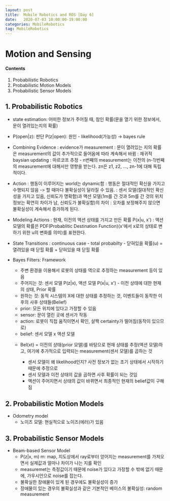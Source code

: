 ```yaml
---
layout: post
title:  Mobile Robotics and ROS [Day 6]
date:   2020-07-03 10:00:00-19:00:00
categories: MobileRobotics
tag: MobileRobotics
---
```


# Motion and Sensing
#### Contents
1. Probabilistic Robotics
2. Probabilistic Motion Models
3. Probabilistic Sensor Models

## 1. Probabilistic Robotics
- state estimation: 어떠한 정보가 주어질 때, 참인 확률(문을 열기 위한 정보에서, 문이 열려있는지의 확률)
- P(open|z): 판단
  P(z|open): 원인 - likelihood(가능성)
  -> bayes rule

- Combining Evidence
  : evidence가 measurement
  : 문이 열려있는 지의 확률은 measurement의 값이 추가적으로 들어옴에 따라 계속해서 바뀜
  : 재귀적 baysian updating
  : 마르코프 추정 - n번째의 measurement는 이전의 (n-1)번째의 measurement에 대해서만 영향을 받는다. zn은 z1, z2, ..., zn-1에 대해 독립적이다.

- Action
  : 행동이 이루어지는 world는 dynamic함
  : 행동은 절대적인 확신을 가지고 수행되지 않음 -> 할 때마다 불확실성이 달라질 수 있음.
  : 센서 모델(절대적인 확신성을 가지고 있음, 신뢰도가 명확함)과 액션 모델(1m를 간 것과 5m를 간 것의 위치 정보는 확연히 차이가 남, 신뢰도가 불확실함)의 차이
  : 오차를 보정해주지 않으면 불확실성이 계속해서 증가하게 된다.

- Modeling Actions
  : 현재, 이전의 액션 상태를 가지고 만든 확률 P(x|u, x')
  : 액션 모델의 확률은 PDF(Probablitic Destination Function)(x'에서 x로의 상태로 변하기 위한 u의 변화를 의미)를 표현한다.

- State Transitions
  : continuous case - total probabilty - 닫혀있을 확률(u) = 열려있을 때 닫힐 확률 + 닫혀있을 때 닫힐 확률

- Bayes Filters: Framework
    + 주변 환경을 이용해서 로봇의 상태를 역으로 추정하는 measurement 등이 있음
    + 주어지는 것: 센서 모델 P(z|x), 액션 모델 P(x|u, x') - 이전 상태에 대한 현재의 상태, Prior 확률
    + 원하는 것: 동적 시스템의 X에 대한 상태를 추정하는 것, 이벤트들이 동작한 이후의 사후 상태들(Belief)

    - prior: 모든 위치에 있다고 가정할 수 있음
    - sensor: 문이 열린 곳에 센서가 작동
    - action: 로봇이 직접 움직이면서 확인, 살짝 certainty가 떨어짐(동작이 있으므로)
    - belief: 센서 모델 x 액션 모델

    * Bel(xt) = 이전의 상태(prior 모델)를 바탕으로 현재 상태를 추정(액션 모델)하고, 여기에 추가적으로 입력되는 measurement(센서 모델)를 곱하는 것
    
        * 센서 모델이 왜 likelihood인지? 사전 정보가 없는 초기 상태에서 시작하기 때문에 추정으로
        * 센서 모델과 이전 상태의 값을 곱하면 사후 확률이 되는 것임
        * 액션이 주어지면서 상태의 값이 바뀌면서 최종적인 현재의 belief값이 구해짐


## 2. Probabilistic Motion Models
- Odometry model
    + 노이즈 모델: 현실적으로 노이즈(에러)가 있음


## 3. Probabilistic Sensor Models
- Beam-based Sensor Model
    + P(z|x, m) m: map, 지도상에서 ray로부터 얻어지는 measurement를 가져오면서 실제값과 얼마나 차이가 나는 지를 확인
    + measuremet는 측정값이기 때문에 noise가 있다고 가정할 수 밖에 없기 때문에, 가우시안으로 noise를 잡는다.
    + 불확실한 장애물이 있게 된 경우에도 불확실성이 증가
    + 장애물이 있는 경우의 불확실성과 같은 기본적인 베이스의 불확실성: random measurement
    
    
    
    
    
    
    
    